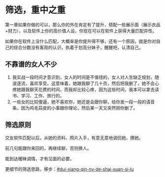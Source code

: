 # 筛选，重中之重

第一章如果你做的可以，那么你的外在肯定有了提升，搭配一些展示面（展示衣品+财力），以及软件上你的高价值人设，你现在可以在软件上获得大量匹配异性。

如果你在软件上没什么匹配，大概率是你提升得不够，还有一个原因，就是你对自己的综合分数没有客观的认识，执着于划高分妹子，醒醒吧，认清自己。

## 不靠谱的女人不少

1. 我实战一段时间才意识到，女人的时间是不值钱的，女人对人生缺乏规划，随波逐流，喜欢享受。这意味着，她跟我聊了几十页，然后把我删了，她不会心疼她跟我聊天花费的时间。而我却比较心疼，因为这些时间，我本可以拿去读书、学习、工作、旅行的。
2. 一些女的比较傻逼，她不喜欢你，她还是会跟你聊，给你发一段一段的语音条，因为鸡毛蒜皮的小事跟你理论，然后某一天又突然把你删了。

## 筛选原则

交友软件匹配以后，从她的资料、照片入手，有意无意地调侃她，撩她。

前几句能跟你来回的，再继续聊，否则换人。

能到达暧昧调情，才有见面的必要。

更细节的筛选思路，移步：[#dui-xiang-qin-nv-de-shai-xuan-si-lu](../wu-guan-yu-xiang-qin-nv/guan-yu-xiang-qin-nv.md#dui-xiang-qin-nv-de-shai-xuan-si-lu "mention")

